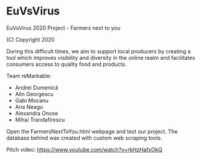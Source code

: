 # EuVsVirus
EuVsVirus 2020 Project - Farmers next to you

(C) Copyright 2020

During this difficult times, we aim to support local producers by creating a
tool which improves visibility and diversity in the online realm and facilitates
consumers access to quality food and products.

Team reMarkable:
* Andrei Dumenică
* Alin Georgescu
* Gabi Mocanu
* Ana Neagu
* Alexandra Onose
* Mihai Trandafirescu

Open the FarmersNextToYou.html webpage and test our project. The database behind was created with custom web scraping tools.

Pitch video: https://www.youtube.com/watch?v=rkHzHafxOkQ
